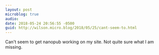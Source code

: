 ```yaml
---
layout: post
microblog: true
audio: 
date: 2018-05-24 20:56:55 -0500
guid: http://wilson.micro.blog/2018/05/25/cant-seem-to.html
---
```

Can't seem to get nanopub working on my site. Not quite sure what I am missing.
